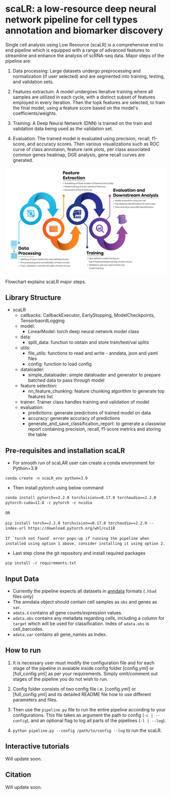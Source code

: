 # scaLR: a low-resource deep neural network pipeline for cell types annotation and biomarker discovery

Single cell analysis using Low Resource (scaLR) is a comprehensive end to end pipeline which is equipped with a range of advanced features to streamline and enhance the analysis of scRNA-seq data. Major steps of the pipeline are: 

1. Data processing: Large datasets undergo preprocessing and normalization (if user selected) and are segmented into training, testing, and validation sets. 

2. Features extractuin: A model undergoes iterative training where all samples are utilized in each cycle, with a distinct subset of features employed in every iteration. Then the topk features are selected, to train the final model, using a feature score based on the model's coefficients/weights.

3. Training: A Deep Neural Network (DNN) is trained on the train and validation data being used as the validation set.

4. Evaluation: The trained model is evaluated using precision, recall, f1-score, and accuracy scores. Then various visualizations such as ROC curve of class annotaion, feature rank plots, per class associated common genes heatmap, DGE analysis, gene recall curves are gnerated.

![image.jpg](Schematic-of-scPipeline.jpg)

Flowchart explains scaLR major steps.

## Library Structure

- scaLR
    - callbacks: CallbackExecutor, EarlyStopping, ModelCheckpoints, TensorbaordLogging
    - model:
        - LinearModel: torch deep neural network model class
    - data:
        - split_data: function to obtain and store train/test/val splits
    - utils:
        - file_utils: functions to read and write - anndata, json and yaml files
        - config: function to load config
    - dataloader:
        - simple_dataloader: simple dataloader and generator to prepare batched data to pass through model
    - feature selection:
        - nn_feature_chunking: feature chunking algorithm to generate top features list
    - trainer: Trainer class handles training and validation of model
    - evaluation:
        - predictions: generate predictions of trained model on data
        - accuracy: generate accuracy of predictions
        - generate_and_save_classification_report: to generate a classwise report containing precision, recall, f1-score metrics and storing the table

## Pre-requisites and installation scaLR


- For smooth run of scaLAR user can create a conda environment for Python=3.9

```
conda create -n scaLR_env python=3.9

```

- Then install pytorch using below command

```
conda install pytorch==2.2.0 torchvision==0.17.0 torchaudio==2.2.0 pytorch-cuda=11.8 -c pytorch -c nvidia

OR

pip install torch==2.2.0 torchvision==0.17.0 torchaudio==2.2.0 --index-url https://download.pytorch.org/whl/cu118

If `torch not found` error pops-up if running the pipeline when installed using option 1 above, consider installing it using option 2.
```


- Last step clone the git repository and install required packages


```
pip install -r requirements.txt
```

## Input Data
- Currently the pipeline expects all datasets in [anndata](https://anndata.readthedocs.io/en/latest/tutorials/notebooks/getting-started.html) formats (`.h5ad` files only)
- The anndata object should contain cell samples as `obs` and genes as `var`.
- `adata.X` contains all gene counts/expression values.
- `adata.obs` contains any metadata regarding cells, including a column for `target` which will be used for classification. Index of `adata.obs` is cell_barcodes.
- `adata.var` contains all gene_names as Index.


## How to run

1. It is necessary user must modify the configuration file and for each stage of the pipeline in avaiable inside config folder [config.yml] or [full_config.yml] as per your requirements. Simply omit/comment out stages of the pipeline you do not wish to run.

2. Config folder consists of two config file i.e. [config.yml] or [full_config.yml] and its detailed README file how to use different parameters and files.   

3. Then use the `pipeline.py` file to run the entire pipeline according to your configurations. This file takes as argument the path to config (`-c | --config`), and an optional flag to log all parts of the pipelines (`-l | --log`).

4. `python pipeline.py --config /path/to/config --log` to run the scaLR. 

## Interactive tutorials

Will update soon. 

## Citation
Will update soon.